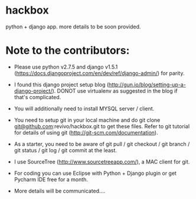 hackbox
=======

python + django app. more details to be soon provided.

Note to the contributors:
=========================

* Please use python v2.7.5 and django v1.5.1 (https://docs.djangoproject.com/en/dev/ref/django-admin/) for parity.

* I found this django project setup blog (http://gun.io/blog/setting-up-a-django-project/). DONOT use virtualenv as suggested in the blog if that's complicated. 

* You will additionally need to install MYSQL server / client.
 
* You need to setup git in your local machine and do git clone git@github.com:revivo/hackbox.git to get these files.
  Refer to git tutorial for details of using git (http://git-scm.com/documentation).

* As a starter, you need to be aware of git pull / git checkout / git branch / git status / git log / git commit at the least.
 
* I use SourceTree (http://www.sourcetreeapp.com/), a MAC client for git.

* For coding you can use Eclipse with Python + Django plugin or get Pycharm IDE free for a month. 
 
* More details will be communicated....
